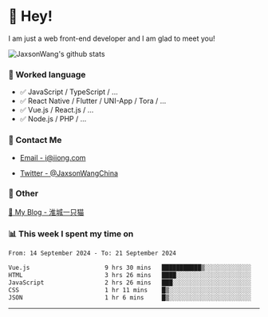 # 👋 Hey!

I am just a web front-end developer and I am glad to meet you!

![JaxsonWang's github stats](https://github-readme-stats.vercel.app/api?username=JaxsonWang&&show_icons=true&&title_color=1abc9c&&icon_color=1abc9c)


### 📝 Worked language

- ✅ JavaScript / TypeScript / ...
- ✅ React Native / Flutter / UNI-App / Tora / ...
- ✅ Vue.js / React.js / ...
- ✅ Node.js / PHP / ...

### 📮 Contact Me

- [Email - i@iiong.com](mailto:i@iiong.com)

- [Twitter - @JaxsonWangChina](https://twitter.com/JaxsonWangChina)

### 🤪 Other

[📌 My Blog - 淮城一只猫](https://iiong.com)

### 📊 This week I spent my time on

<!--START_SECTION:waka-->

```txt
From: 14 September 2024 - To: 21 September 2024

Vue.js                     9 hrs 30 mins   ███████████▒░░░░░░░░░░░░░   44.99 %
HTML                       3 hrs 26 mins   ████░░░░░░░░░░░░░░░░░░░░░   16.30 %
JavaScript                 2 hrs 26 mins   ███░░░░░░░░░░░░░░░░░░░░░░   11.55 %
CSS                        1 hr 11 mins    █▒░░░░░░░░░░░░░░░░░░░░░░░   05.65 %
JSON                       1 hr 6 mins     █▒░░░░░░░░░░░░░░░░░░░░░░░   05.25 %
```

<!--END_SECTION:waka-->

---

